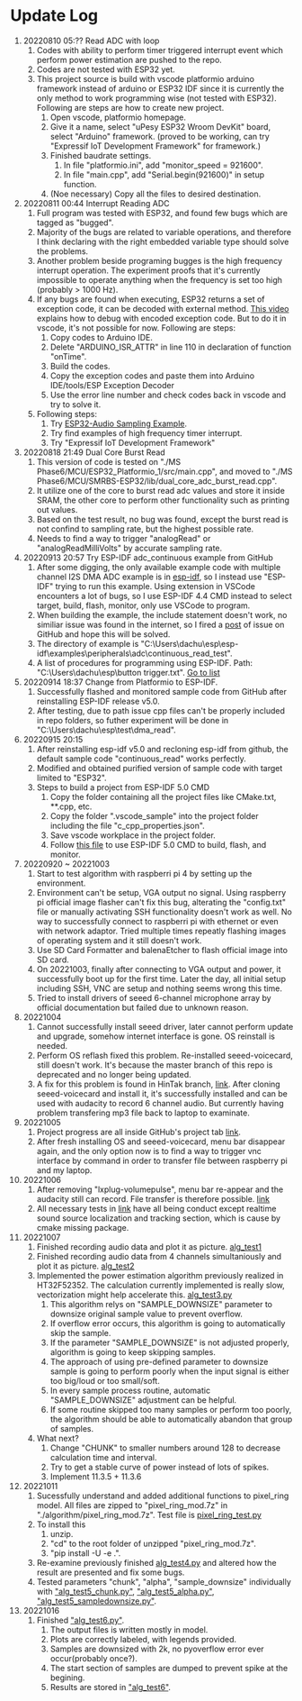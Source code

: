 # Update Log

1. 20220810 05:?? Read ADC with loop
   1. Codes with ability to perform timer triggered interrupt event which perform power estimation are pushed to the repo.
   2. Codes are not tested with ESP32 yet.
   3. This project source is build with vscode platformio arduino framework instead of arduino or ESP32 IDF since it is currently the only method to work programming wise (not tested with ESP32). Following are steps are how to create new project.
      1. Open vscode, platformio homepage.
      2. Give it a name, select "uPesy ESP32 Wroom DevKit" board, select "Arduino" framework. (proved to be working, can try "Expressif IoT Development Framework" for framework.)
      3. Finished baudrate settings.
         1. In file "platformio.ini", add "monitor_speed = 921600".
         2. In file "main.cpp", add "Serial.begin(921600)" in setup function.
      4. (Noe necessary) Copy all the files to desired destination.
2. 20220811 00:44 Interrupt Reading ADC
   1. Full program was tested with ESP32, and found few bugs which are tagged as "bugged".
   2. Majority of the bugs are related to variable operations, and therefore I think declaring with the right embedded variable type should solve the problems.
   3. Another problem beside programing bugges is the high frequency interrupt operation. The experiment proofs that it's currently impossible to operate anything when the frequency is set too high (probably > 1000 Hz).
   4. If any bugs are found when executing, ESP32 returns a set of exception code, it can be decoded with external method. [This video](https://www.youtube.com/watch?v=323CS87h6WU&list=PL8UUpsd7hljNe75Xk2zzHRcwvmWGTSttQ) explains how to debug with encoded exception code. But to do it in vscode, it's not possible for now. Following are steps:
      1. Copy codes to Arduino IDE.
      2. Delete "ARDUINO_ISR_ATTR" in line 110 in declaration of function "onTime".
      3. Build the codes.
      4. Copy the exception codes and paste them into Arduino IDE/tools/ESP Exception Decoder
      5. Use the error line number and check codes back in vscode and try to solve it.
   5. Following steps:
      1. Try [ESP32-Audio Sampling Example](https://www.toptal.com/embedded/esp32-audio-sampling).
      2. Try find examples of high frequency timer interrupt.
      3. Try "Expressif IoT Development Framework"
3. 20220818 21:49 Dual Core Burst Read
   1. This version of code is tested on "./MS Phase6/MCU/ESP32_Platformio_1/src/main.cpp", and moved to "./MS Phase6/MCU/SMRBS-ESP32/lib/dual_core_adc_burst_read.cpp".
   2. It utilize one of the core to burst read adc values and store it inside SRAM, the other core to perform other functionality such as printing out values.
   3. Based on the test result, no bug was found, except the burst read is not confind to sampling rate, but the highest possible rate.
   4. Needs to find a way to trigger "analogRead" or "analogReadMilliVolts" by accurate sampling rate.
4. 20220913 20:57 Try ESP-IDF adc_continuous example from GitHub
   1. After some digging, the only available example code with multiple channel I2S DMA ADC example is in [esp-idf](https://github.com/espressif/esp-idf/tree/master/examples/peripherals/adc/continuous_read), so I instead use "ESP-IDF" trying to run this example. Using extension in VSCode encounters a lot of bugs, so I use ESP-IDF 4.4 CMD instead to select target, build, flash, monitor, only use VSCode to program.
   2. When building the example, the include statement doesn't work, no similiar issue was found in the internet, so I fired a [post](https://github.com/espressif/esp-idf/issues/9776) of issue on GitHub and hope this will be solved.
   3. The directory of example is "C:\Users\dachu\esp\esp-idf\examples\peripherals\adc\continuous_read_test".
   4. A list of procedures for programming using ESP-IDF. Path: "C:\Users\dachu\esp\button trigger.txt". [Go to list](https://github.com/belongtothenight/SMRBS-ESP32/blob/main/info/button%20trigger.txt)
5. 20220914 18:37 Change from Platformio to ESP-IDF.
   1. Successfully flashed and monitored sample code from GitHub after reinstalling ESP-IDF release v5.0.
   2. After testing, due to path issue cpp files can't be properly included in repo folders, so futher experiment will be done in "C:\Users\dachu\esp\test\dma_read".
6. 20220915 20:15
   1. After reinstalling esp-idf v5.0 and recloning esp-idf from github, the default sample code "continuous_read" works perfectly.
   2. Modified and obtained purified version of sample code with target limited to "ESP32".
   3. Steps to build a project from ESP-IDF 5.0 CMD
      1. Copy the folder containing all the project files like CMake.txt, **.cpp, etc.
      2. Copy the folder ".vscode_sample" into the project folder including the file "c_cpp_properties.json".
      3. Save vscode workplace in the project folder.
      4. Follow [this file](https://github.com/belongtothenight/SMRBS-ESP32/blob/main/info/button%20trigger.txt) to use ESP-IDF 5.0 CMD to build, flash, and monitor.
7. 20220920 ~ 20221003
   1. Start to test algorithm with raspberri pi 4 by setting up the environment.
   2. Environment can't be setup, VGA output no signal. Using raspberry pi official image flasher can't fix this bug, alterating the "config.txt" file or manually activating SSH functionality doesn't work as well. No way to successfully connect to raspberri pi with ethernet or even with network adaptor. Tried multiple times repeatly flashing images of operating system and it still doesn't work.
   3. Use SD Card Formatter and balenaEtcher to flash official image into SD card.
   4. On 20221003, finally after connecting to VGA output and power, it successfully boot up for the first time. Later the day, all initial setup including SSH, VNC are setup and nothing seems wrong this time.
   5. Tried to install drivers of seeed 6-channel microphone array by official documentation but failed due to unknown reason.
8. 20221004
   1. Cannot successfully install seeed driver, later cannot perform update and upgrade, somehow internet interface is gone. OS reinstall is needed.
   2. Perform OS reflash fixed this problem. Re-installed seeed-voicecard, still doesn't work. It's because the master branch of this repo is deprecated and no longer being updated.
   3. A fix for this problem is found in HinTak branch, [link](https://github.com/HinTak/seeed-voicecard). After cloning seeed-voicecard and install it, it's successfully installed and can be used with audacity to record 6 channel audio. But currently having problem transfering mp3 file back to laptop to examinate.
9. 20221005
   1. Project progress are all inside GitHub's project tab [link](https://github.com/users/belongtothenight/projects/1).
   2. After fresh installing OS and seeed-voicecard, menu bar disappear again, and the only option now is to find a way to trigger vnc interface by command in order to transfer file between raspberry pi and my laptop.
10. 20221006
    1. After removing "lxplug-volumepulse", menu bar re-appear and the audacity still can record. File transfer is therefore possible. [link](https://raspberrypi.stackexchange.com/questions/122579/after-fresh-install-of-raspberry-os-the-menu-bar-is-missing-in-tightvnc-session)
    2. All necessary tests in [link](https://wiki.seeedstudio.com/ReSpeaker_6-Mic_Circular_Array_kit_for_Raspberry_Pi/) have all being conduct except realtime sound source localization and tracking section, which is cause by cmake missing package.
11. 20221007
    1. Finished recording audio data and plot it as picture. [alg_test1](https://github.com/belongtothenight/SMRBS-ESP32/blob/main/algorithm/alg_test1.py)
    2. Finished recording audio data from 4 channels simultaniously and plot it as picture. [alg_test2](https://github.com/belongtothenight/SMRBS-ESP32/blob/main/algorithm/alg_test2.py)
    3. Implemented the power estimation algorithm previously realized in HT32F52352. The calculation currently implemented is really slow, vectorization might help accelerate this. [alg_test3.py](https://github.com/belongtothenight/SMRBS-ESP32/blob/main/algorithm/alg_test3.py)
       1. This algorithm relys on "SAMPLE_DOWNSIZE" parameter to downsize original sample value to prevent overflow.
       2. If overflow error occurs, this algorithm is going to automatically skip the sample.
       3. If the parameter "SAMPLE_DOWNSIZE" is not adjusted properly, algorithm is going to keep skipping samples.
       4. The approach of using pre-defined parameter to downsize sample is going to perform poorly when the input signal is either too big/loud or too small/soft.
       5. In every sample process routine, automatic "SAMPLE_DOWNSIZE" adjustment can be helpful.
       6. If some routine skipped too many samples or perform too poorly, the algorithm should be able to automatically abandon that group of samples.
    4. What next?
       1. Change "CHUNK" to smaller numbers around 128 to decrease calculation time and interval.
       2. Try to get a stable curve of power instead of lots of spikes.
       3. Implement 11.3.5 + 11.3.6
12. 20221011
    1. Sucessfully understand and added additional functions to pixel_ring model. All files are zipped to "pixel_ring_mod.7z" in "./algorithm/pixel_ring_mod.7z". Test file is [pixel_ring_test.py](https://github.com/belongtothenight/SMRBS-ESP32/blob/main/algorithm/pixel_ring_test.py)
    2. To install this
       1. unzip.
       2. "cd" to the root folder of unzipped "pixel_ring_mod.7z".
       3. "pip install -U -e .".
    3. Re-examine previously finished [alg_test4.py](https://github.com/belongtothenight/SMRBS-ESP32/blob/main/algorithm/alg_test4.py) and altered how the result are presented and fix some bugs.
    4. Tested parameters "chunk", "alpha", "sample_downsize" individually with ["alg_test5_chunk.py"](https://github.com/belongtothenight/SMRBS-ESP32/blob/main/algorithm/alg_test5_chunk.py), ["alg_test5_alpha.py"](https://github.com/belongtothenight/SMRBS-ESP32/blob/main/algorithm/alg_test5_alpha.py), ["alg_test5_sampledownsize.py"](https://github.com/belongtothenight/SMRBS-ESP32/blob/main/algorithm/alg_test5_sampledownsize.py).
13. 20221016
    1. Finished ["alg_test6.py"](https://github.com/belongtothenight/SMRBS-ESP32/blob/main/algorithm/alg_test6.py).
       1. The output files is written mostly in model.
       2. Plots are correctly labeled, with legends provided.
       3. Samples are downsized with 2k, no pyoverflow error ever occur(probably once?).
       4. The start section of samples are dumped to prevent spike at the begining.
       5. Results are stored in ["alg_test6"](https://github.com/belongtothenight/SMRBS-ESP32/blob/main/algorithm/alg_test6).
